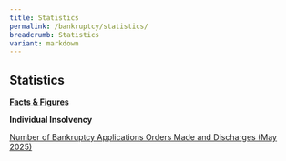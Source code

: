 ```yaml
---
title: Statistics
permalink: /bankruptcy/statistics/
breadcrumb: Statistics
variant: markdown
---
```

Statistics
---

<u><b>Facts &amp; Figures</b></u>

**Individual Insolvency**

[Number of Bankruptcy Applications Orders Made and Discharges (May 2025)](/files/IID%20Statistics%20/NumberofBankruptcyApplicationsOrdersMadeandDischarges_May2025_.pdf)